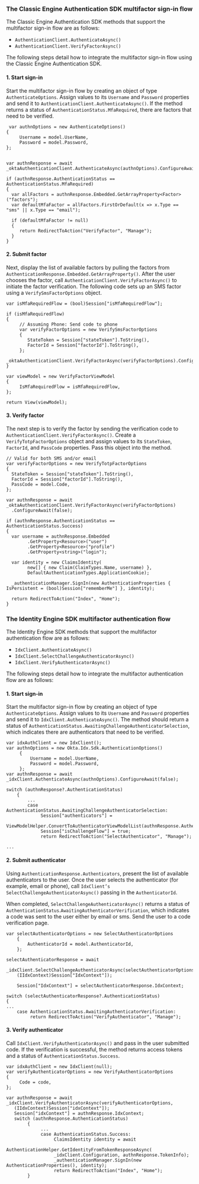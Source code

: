 ### The Classic Engine Authentication SDK multifactor sign-in flow

The Classic Engine Authentication SDK methods that support the multifactor sign-in flow are as follows:

* `AuthenticationClient.AuthenticateAsync()`
* `AuthenticationClient.VerifyFactorAsync()`

The following steps detail how to integrate the multifactor sign-in flow using the Classic Engine Authentication SDK.

#### 1. Start sign-in

Start the multifactor sign-in flow by creating an object of type `AuthenticateOptions`. Assign values to its `Username` and `Password` properties and send it to `AuthenticationClient.AuthenticateAsync()`. If the method returns a status of `AuthenticationStatus.MfaRequired`, there are factors that need to be verified.

```dotnet
 var authnOptions = new AuthenticateOptions()
{
     Username = model.UserName,
     Password = model.Password,
};


var authnResponse = await _oktaAuthenticationClient.AuthenticateAsync(authnOptions).ConfigureAwait(false);

if (authnResponse.AuthenticationStatus == AuthenticationStatus.MfaRequired)
{
  var allFactors = authnResponse.Embedded.GetArrayProperty<Factor>("factors");
  var defaultMfaFactor = allFactors.FirstOrDefault(x => x.Type == "sms" || x.Type == "email");

  if (defaultMfaFactor != null)
  {
     return RedirectToAction("VerifyFactor", "Manage");
  }
}
```

#### 2. Submit factor

Next, display the list of available factors by pulling the factors from `AuthenticationResponse.Embedded.GetArrayProperty()`. After the user chooses the factor, call `AuthenticationClient.VerifyFactorAsync()` to initiate the factor verification.  The following code sets up an SMS factor using a `VerifySmsFactorOptions` object.

```dotnet
var isMfaRequiredFlow = (bool)Session["isMfaRequiredFlow"];

if (isMfaRequiredFlow)
{
     // Assuming Phone: Send code to phone
     var verifyFactorOptions = new VerifySmsFactorOptions
     {
        StateToken = Session["stateToken"].ToString(),
        FactorId = Session["factorId"].ToString(),
     };
     _oktaAuthenticationClient.VerifyFactorAsync(verifyFactorOptions).ConfigureAwait(false);
}

var viewModel = new VerifyFactorViewModel
{
     IsMfaRequiredFlow = isMfaRequiredFlow,
};

return View(viewModel);
```

#### 3. Verify factor

The next step is to verify the factor by sending the verification code to `AuthenticationClient.VerifyFactorAsync()`. Create a `VerifyTotpFactorOptions` object and assign values to its `StateToken`, `FactorId`, and `PassCode` properties. Pass this object into the method.

```dotnet
// Valid for both SMS and/or email
var verifyFactorOptions = new VerifyTotpFactorOptions
{
  StateToken = Session["stateToken"].ToString(),
  FactorId = Session["factorId"].ToString(),
  PassCode = model.Code,
};

var authnResponse = await _oktaAuthenticationClient.VerifyFactorAsync(verifyFactorOptions)
  .ConfigureAwait(false);

if (authnResponse.AuthenticationStatus == AuthenticationStatus.Success)
{
  var username = authnResponse.Embedded
        .GetProperty<Resource>("user")
        .GetProperty<Resource>("profile")
        .GetProperty<string>("login");

  var identity = new ClaimsIdentity(
        new[] { new Claim(ClaimTypes.Name, username) },
        DefaultAuthenticationTypes.ApplicationCookie);

  _authenticationManager.SignIn(new AuthenticationProperties { IsPersistent = (bool)Session["rememberMe"] }, identity);

  return RedirectToAction("Index", "Home");
}
```

### The Identity Engine SDK multifactor authentication flow

The Identity Engine SDK methods that support the multifactor authentication flow are as follows:

* `IdxClient.AuthenticateAsync()`
* `IdxClient.SelectChallengeAuthenticatorAsync()`
* `IdxClient.VerifyAuthenticatorAsync()`

The following steps detail how to integrate the multifactor authentication flow are as follows:

#### 1. Start sign-in

Start the multifactor sign-in flow by creating an object of type `AuthenticateOptions`. Assign values to its `Username` and `Password` properties and send it to `IdxClient.AuthenticateAsync()`. The method should return a status of `AuthenticationStatus.AwaitingChallengeAuthenticatorSelection`, which indicates there are authenticators that need to be verified.

```dotnet
var idxAuthClient = new IdxClient();
var authnOptions = new Okta.Idx.Sdk.AuthenticationOptions()
     {
         Username = model.UserName,
         Password = model.Password,
     };
var authnResponse = await _idxClient.AuthenticateAsync(authnOptions).ConfigureAwait(false);

switch (authnResponse?.AuthenticationStatus)
    {
        ...
        case AuthenticationStatus.AwaitingChallengeAuthenticatorSelection:
             Session["authenticators"] =
             ViewModelHelper.ConvertToAuthenticatorViewModelList(authnResponse.Authenticators);
             Session["isChallengeFlow"] = true;
             return RedirectToAction("SelectAuthenticator", "Manage");

...
```

#### 2. Submit authenticator

Using `AuthenticationResponse.Authenticators`, present the list of available authenticators to the user. Once the user selects the authenticator (for example, email or phone), call `IdxClient’s SelectChallengeAuthenticatorAsync()` passing in the `AuthenticatorId`.

When completed, `SelectChallengeAuthenticatorAsync()` returns a status of `AuthenticationStatus`.`AwaitingAuthenticatorVerification`,  which indicates a code was sent to the user either by email or sms. Send the user to a code verification page.

```dotnet
var selectAuthenticatorOptions = new SelectAuthenticatorOptions
    {
        AuthenticatorId = model.AuthenticatorId,
    };

selectAuthenticatorResponse = await
    _idxClient.SelectChallengeAuthenticatorAsync(selectAuthenticatorOptions,
    (IIdxContext)Session["IdxContext"]);

    Session["IdxContext"] = selectAuthenticatorResponse.IdxContext;

switch (selectAuthenticatorResponse?.AuthenticationStatus)
{
...
    case AuthenticationStatus.AwaitingAuthenticatorVerification:
         return RedirectToAction("VerifyAuthenticator", "Manage");
```

#### 3. Verify authenticator

Call `IdxClient.VerifyAuthenticatorAsync()` and pass in the user submitted code. If the verification is successful, the method returns access tokens and  a status of `AuthenticationStatus.Success`.


```dotnet
var idxAuthClient = new IdxClient(null);
var verifyAuthenticatorOptions = new VerifyAuthenticatorOptions
{
     Code = code,
};

var authnResponse = await _idxClient.VerifyAuthenticatorAsync(verifyAuthenticatorOptions,
   (IIdxContext)Session["idxContext"]);
   Session["idxContext"] = authnResponse.IdxContext;
   switch (authnResponse.AuthenticationStatus)
        {
             ...
             case AuthenticationStatus.Success:
                  ClaimsIdentity identity = await
                  AuthenticationHelper.GetIdentityFromTokenResponseAsync(
                  _idxClient.Configuration, authnResponse.TokenInfo);
                  _authenticationManager.SignIn(new AuthenticationProperties(), identity);
                  return RedirectToAction("Index", "Home");
        }
```
